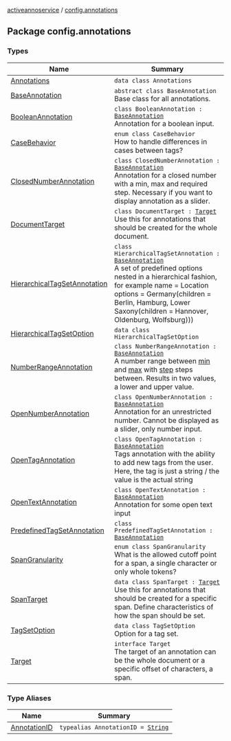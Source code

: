 [activeannoservice](../index.md) / [config.annotations](./index.md)

## Package config.annotations

### Types

| Name | Summary |
|---|---|
| [Annotations](-annotations/index.md) | `data class Annotations` |
| [BaseAnnotation](-base-annotation/index.md) | `abstract class BaseAnnotation`<br>Base class for all annotations. |
| [BooleanAnnotation](-boolean-annotation/index.md) | `class BooleanAnnotation : `[`BaseAnnotation`](-base-annotation/index.md)<br>Annotation for a boolean input. |
| [CaseBehavior](-case-behavior/index.md) | `enum class CaseBehavior`<br>How to handle differences in cases between tags? |
| [ClosedNumberAnnotation](-closed-number-annotation/index.md) | `class ClosedNumberAnnotation : `[`BaseAnnotation`](-base-annotation/index.md)<br>Annotation for a closed number with a min, max and required step. Necessary if you want to display annotation as a slider. |
| [DocumentTarget](-document-target/index.md) | `class DocumentTarget : `[`Target`](-target.md)<br>Use this for annotations that should be created for the whole document. |
| [HierarchicalTagSetAnnotation](-hierarchical-tag-set-annotation/index.md) | `class HierarchicalTagSetAnnotation : `[`BaseAnnotation`](-base-annotation/index.md)<br>A set of predefined options nested in a hierarchical fashion, for example     name = Location     options = Germany(children = Berlin, Hamburg, Lower Saxony(children = Hannover, Oldenburg, Wolfsburg))) |
| [HierarchicalTagSetOption](-hierarchical-tag-set-option/index.md) | `data class HierarchicalTagSetOption` |
| [NumberRangeAnnotation](-number-range-annotation/index.md) | `class NumberRangeAnnotation : `[`BaseAnnotation`](-base-annotation/index.md)<br>A number range between [min](-number-range-annotation/min.md) and [max](-number-range-annotation/max.md) with [step](-number-range-annotation/step.md) steps between. Results in two values, a lower and upper value. |
| [OpenNumberAnnotation](-open-number-annotation/index.md) | `class OpenNumberAnnotation : `[`BaseAnnotation`](-base-annotation/index.md)<br>Annotation for an unrestricted number. Cannot be displayed as a slider, only number input. |
| [OpenTagAnnotation](-open-tag-annotation/index.md) | `class OpenTagAnnotation : `[`BaseAnnotation`](-base-annotation/index.md)<br>Tags annotation with the ability to add new tags from the user. Here, the tag is just a string / the value is the actual string |
| [OpenTextAnnotation](-open-text-annotation/index.md) | `class OpenTextAnnotation : `[`BaseAnnotation`](-base-annotation/index.md)<br>Annotation for some open text input |
| [PredefinedTagSetAnnotation](-predefined-tag-set-annotation/index.md) | `class PredefinedTagSetAnnotation : `[`BaseAnnotation`](-base-annotation/index.md) |
| [SpanGranularity](-span-granularity/index.md) | `enum class SpanGranularity`<br>What is the allowed cutoff point for a span, a single character or only whole tokens? |
| [SpanTarget](-span-target/index.md) | `data class SpanTarget : `[`Target`](-target.md)<br>Use this for annotations that should be created for a specific span. Define characteristics of how the span should be set. |
| [TagSetOption](-tag-set-option/index.md) | `data class TagSetOption`<br>Option for a tag set. |
| [Target](-target.md) | `interface Target`<br>The target of an annotation can be the whole document or a specific offset of characters, a span. |

### Type Aliases

| Name | Summary |
|---|---|
| [AnnotationID](-annotation-i-d.md) | `typealias AnnotationID = `[`String`](https://kotlinlang.org/api/latest/jvm/stdlib/kotlin/-string/index.html) |
